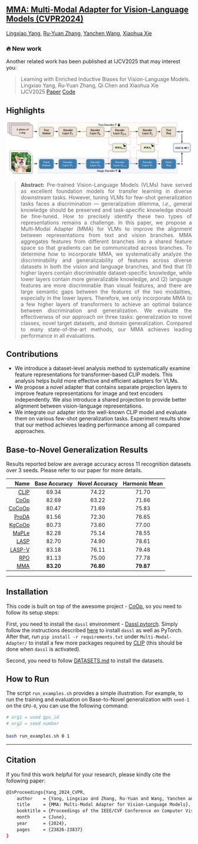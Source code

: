 ## [**MMA: Multi-Modal Adapter for Vision-Language Models (CVPR2024)**](https://openaccess.thecvf.com/content/CVPR2024/papers/Yang_MMA_Multi-Modal_Adapter_for_Vision-Language_Models_CVPR_2024_paper.pdf)<br>
[Lingxiao Yang](https://zjjconan.github.io/), [Ru-Yuan Zhang](https://ruyuanzhang.github.io/), [Yanchen Wang](https://ppwangyc.github.io/), [Xiaohua Xie](https://cse.sysu.edu.cn/content/2478)

### 🔥 New work
Another related work has been published at IJCV2025 that may interest you: <br>
> Learning with Enriched Inductive Biases for Vision-Language Models. <br>
> Lingxiao Yang, Ru-Yuan Zhang, Qi Chen and Xiaohua Xie <br>
> IJCV2025
> [Paper](https://link.springer.com/article/10.1007/s11263-025-02354-1) [Code](https://github.com/ZjjConan/VLM-LwEIB)

## Highlights

![MMA](docs/MMA-framework.png)

> **<p align="justify"> Abstract:** Pre-trained Vision-Language Models (VLMs) have served as excellent foundation models for transfer learning in diverse downstream tasks. However, tuning VLMs for few-shot generalization tasks faces a discrimination — generalization dilemma, *i.e.*, general knowledge should be preserved and task-specific knowledge should be fine-tuned. How to precisely identify these two types of representations remains a challenge. In this paper, we propose a Multi-Modal Adapter (MMA) for VLMs to improve the alignment between representations from text and vision branches. MMA aggregates features from different branches into a shared feature space so that gradients can be communicated across branches. To determine how to incorporate MMA, we systematically analyze the discriminability and generalizability of features across diverse datasets in both the vision and language branches, and find that (1) higher layers contain discriminable dataset-specific knowledge, while lower layers contain more generalizable knowledge, and (2) language features are more discriminable than visual features, and there are large semantic gaps between the features of the two modalities, especially in the lower layers. Therefore, we only incorporate MMA to a few higher layers of transformers to achieve an optimal balance between discrimination and generalization. We evaluate the effectiveness of our approach on three tasks: generalization to novel classes, novel target datasets, and domain generalization. Compared to many state-of-the-art methods, our MMA achieves leading performance in all evaluations. </p>

## Contributions

- We introduce a dataset-level analysis method to systematically examine feature representations for transformer-based CLIP models. This analysis helps build more effective and efficient adapters for VLMs. 
- We propose a novel adapter that contains separate projection layers to improve feature representations for image and text encoders independently. We also introduce a shared projection to provide better alignment between
vision-language representations.
- We integrate our adapter into the well-known CLIP model and evaluate them on various few-shot generalization tasks. Experiment results show that our method achieves leading performance among all compared approaches.

## Base-to-Novel Generalization Results
Results reported below are average accuracy across 11 recognition datasets over 3 seeds. Please refer to our paper for more details.

| Name                                          |   Base Accuracy   |   Novel Accuracy  |   Harmonic Mean   |
| ---------------:                              | :---------------: | :---------------: | :---------------: |
| [CLIP](https://arxiv.org/abs/2103.00020)      |       69.34       |       74.22       |       71.70       |
| [CoOp](https://arxiv.org/abs/2109.01134)      |       82.69       |       63.22       |       71.66       |
| [CoCoOp](https://arxiv.org/abs/2203.05557)    |       80.47       |       71.69       |       75.83       |
| [ProDA](https://arxiv.org/pdf/2205.03340)     |       81.56       |       72.30       |       76.65       |
| [KgCoOp](https://arxiv.org/pdf/2303.13283)    |       80.73       |       73.60       |       77.00       |
| [MaPLe](https://arxiv.org/abs/2210.03117)     |       82.28       |       75.14       |       78.55       |
| [LASP](https://arxiv.org/pdf/2210.01115)      |       82.70       |       74.90       |       78.61       |
| [LASP-V](https://arxiv.org/pdf/2210.01115)    |       83.18       |       76.11       |       79.48       |
| [RPO](https://arxiv.org/pdf/2308.14960)       |       81.13       |       75.00       |       77.78       |
| [MMA](https://openaccess.thecvf.com/content/CVPR2024/papers/Yang_MMA_Multi-Modal_Adapter_for_Vision-Language_Models_CVPR_2024_paper.pdf)    | **83.20** | **76.80** | **79.87** |

------------------------------------------------------------

## Installation 
This code is built on top of the awesome project - [CoOp](https://github.com/KaiyangZhou/CoOp), so you need to follow its setup steps:

First, you need to install the `dassl` environment - [Dassl.pytorch](https://github.com/KaiyangZhou/Dassl.pytorch). Simply follow the instructions described [here](https://github.com/KaiyangZhou/Dassl.pytorch#installation) to install `dassl` as well as PyTorch. After that, run `pip install -r requirements.txt` under `Multi-Modal-Adapter/` to install a few more packages required by [CLIP](https://github.com/openai/CLIP) (this should be done when `dassl` is activated).

Second, you need to follow [DATASETS.md](docs/DATASETS.md) to install the datasets.


## How to Run

The script `run_examples.sh` provides a simple illustration. For example, to run the training and evaluation on Base-to-Novel generalization with `seed-1` on the `GPU-0`, you can use the following command:

```bash
# arg1 = used gpu_id
# arg2 = seed number

bash run_examples.sh 0 1
```

------------------------------------------------------------

## Citation
If you find this work helpful for your research, please kindly cite the following paper:

```bash
@InProceedings{Yang_2024_CVPR,
    author    = {Yang, Lingxiao and Zhang, Ru-Yuan and Wang, Yanchen and Xie, Xiaohua},
    title     = {MMA: Multi-Modal Adapter for Vision-Language Models},
    booktitle = {Proceedings of the IEEE/CVF Conference on Computer Vision and Pattern Recognition (CVPR)},
    month     = {June},
    year      = {2024},
    pages     = {23826-23837}
}
```
